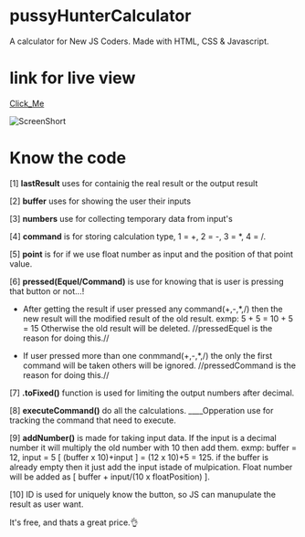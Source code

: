 # pussyHunterCalculator

A calculator for New JS Coders. Made with HTML, CSS & Javascript.

# link for live view

[Click_Me](git@github.com:Error6251/pussyHunterCalculator.git)

![ScreenShort](https://github.com/Error6251/pussyHunterCalculator/blob/master/asset/Capture.PNG)

# Know the code

[1] **lastResult** uses for containig the real result or the output result

[2] **buffer** uses for showing the user their inputs

[3] **numbers** use for collecting temporary data from input's

[4] **command** is for storing calculation type, 1 = +, 2 = -, 3 = \*, 4 = /.

[5] **point** is for if we use float number as input and the position of that point value.

[6] **pressed(Equel/Command)** is use for knowing that is user is pressing that button or not...!

- After getting the result if user pressed any command(+,-,\*,/) then the new result will the modified result of the old result. exmp: 5 + 5 = 10 + 5 = 15 Otherwise the old result will be deleted. //pressedEquel is the reason for doing this.//

- If user pressed more than one conmmand(+,-,\*,/) the only the first command will be taken others will be ignored. //pressedCommand is the reason for doing this.//

[7] **.toFixed()** function is used for limiting the output numbers after decimal.

[8] **executeCommand()** do all the calculations. \_\_\_\_Opperation use for tracking the command that need to execute.

[9] **addNumber()** is made for taking input data. If the input is a decimal number it will multiply the old number with 10 then add them. exmp: buffer = 12, input = 5 [ (buffer x 10)+input ] = (12 x 10)+5 = 125. if the buffer is already empty then it just add the input istade of mulpication. Float number will be added as [ buffer + input/(10 x floatPosition) ].

[10] ID is used for uniquely know the button, so JS can manupulate the result as user want.

It's free, and thats a great price.👌

